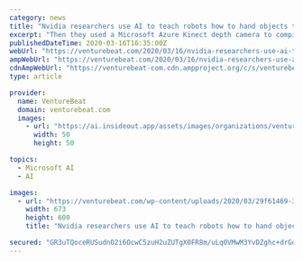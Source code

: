 ```yaml
---
category: news
title: "Nvidia researchers use AI to teach robots how to hand objects to humans"
excerpt: "Then they used a Microsoft Azure Kinect depth camera to compile a data set to train an AI model to classify a hand holding an object into one of those categories, specifically by showing an example image of a hand grasp to the subject and recording the subject performing similar poses from 20-60 seconds. During the recording, the person could ..."
publishedDateTime: 2020-03-16T16:35:00Z
webUrl: "https://venturebeat.com/2020/03/16/nvidia-researchers-use-ai-to-teach-robots-how-to-hand-objects-to-humans/"
ampWebUrl: "https://venturebeat.com/2020/03/16/nvidia-researchers-use-ai-to-teach-robots-how-to-hand-objects-to-humans/amp/"
cdnAmpWebUrl: "https://venturebeat-com.cdn.ampproject.org/c/s/venturebeat.com/2020/03/16/nvidia-researchers-use-ai-to-teach-robots-how-to-hand-objects-to-humans/amp/"
type: article

provider:
  name: VentureBeat
  domain: venturebeat.com
  images:
    - url: "https://ai.insideout.app/assets/images/organizations/venturebeat.com-50x50.jpg"
      width: 50
      height: 50

topics:
  - Microsoft AI
  - AI

images:
  - url: "https://venturebeat.com/wp-content/uploads/2020/03/29f61469-3b62-42ab-adb3-8f819670e565.png?w=673&resize=673%2C600&strip=all"
    width: 673
    height: 600
    title: "Nvidia researchers use AI to teach robots how to hand objects to humans"

secured: "GR3uTQoceRUSudnO2i6OcwC5zuH2uZUTgX0FR8m/uLq0VMwM3YvDZghc+drGdofFoKh/ERx6opLtpSJTstIcmF7spBseutWf4PzwI+B+euAxbITstIHQJVrKkZ1/RB+HZR1MtOsColdhdMJ2BpXh574V0mcPa25MnAuFV4aR/Ap1UTG0EpWXVUsaz+zyN4V687wNK02/5ASZ8mzAyLLwWVcYhPAz+6uNHUVBovkujh8qMPMN6OcShYk4NKTQjlBQkPRSGNM4yd9aO7OBkIioPnhQbVIK+wVIXW4yoebqdFueQoiQKAbNjTuOISfb+DIU;1yaAAyXHMKY1sHuJr1YuCw=="
---
```


